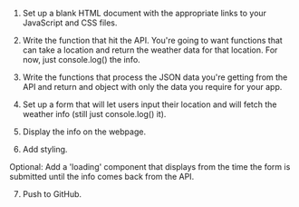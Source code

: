 1. Set up a blank HTML document with the appropriate links to your JavaScript and CSS files.

2. Write the function that hit the API. You're going to want functions that can take a location and return the weather data for that location. For now, just console.log() the info.

3. Write the functions that process the JSON data you're getting from the API and return and object with only the data you require for your app.

4. Set up a form that will let users input their location and will fetch the weather info (still just console.log() it).

5. Display the info on the webpage.

6. Add styling.

Optional: Add a 'loading' component that displays from the time the form is submitted until the info comes back from the API.

7. Push to GitHub.
